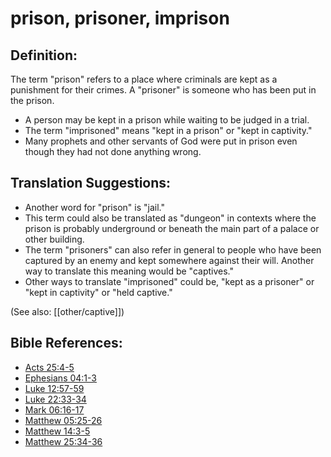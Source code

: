 # prison, prisoner, imprison #

## Definition: ##

The term "prison" refers to a place where criminals are kept as a punishment for their crimes. A "prisoner" is someone who has been put in the prison.

 * A person may be kept in a prison while waiting to be judged in a trial.
 * The term "imprisoned" means "kept in a prison" or "kept in captivity."
 * Many prophets and other servants of God were put in prison even though they had not done anything wrong.

## Translation Suggestions: ##

 * Another word for "prison" is "jail."
 * This term could also be translated as "dungeon" in contexts where the prison is probably underground or beneath the main part of a palace or other building.
 * The term "prisoners" can also refer in general to people who have been captured by an enemy and kept somewhere against their will. Another way to translate this meaning would be "captives."
 * Other ways to translate "imprisoned" could be, "kept as a prisoner" or "kept in captivity" or "held captive."

(See also: [[other/captive]])

## Bible References: ##

* [Acts 25:4-5](en/tn/act/help/25/04)
* [Ephesians 04:1-3](en/tn/eph/help/04/01)
* [Luke 12:57-59](en/tn/luk/help/12/57)
* [Luke 22:33-34](en/tn/luk/help/22/33)
* [Mark 06:16-17](en/tn/mrk/help/06/16)
* [Matthew 05:25-26](en/tn/mat/help/05/25)
* [Matthew 14:3-5](en/tn/mat/help/14/03)
* [Matthew 25:34-36](en/tn/mat/help/25/34)